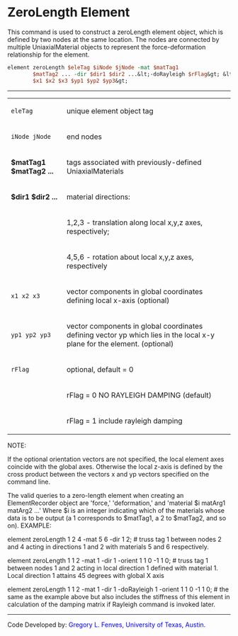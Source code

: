 # ZeroLength Element

<p>This command is used to construct a zeroLength element object, which
is defined by two nodes at the same location. The nodes are connected by
multiple UniaxialMaterial objects to represent the force-deformation
relationship for the element.</p>

```tcl
element zeroLength $eleTag $iNode $jNode -mat $matTag1
        $matTag2 ... -dir $dir1 $dir2 ...&lt;-doRayleigh $rFlag&gt; &lt;-orient
        $x1 $x2 $x3 $yp1 $yp2 $yp3&gt;
```

<hr />
<table>
<tbody>
<tr class="odd">
<td><code class="parameter-table-variable">eleTag</code></td>
<td><p>unique element object tag</p></td>
</tr>
<tr class="even">
<td><p><code class="parameter-table-variable">iNode jNode</code></p></td>
<td><p>end nodes</p></td>
</tr>
<tr class="odd">
<td><p><strong>$matTag1 $matTag2 ...</strong></p></td>
<td><p>tags associated with previously-defined
UniaxialMaterials</p></td>
</tr>
<tr class="even">
<td><p><strong>$dir1 $dir2 ...</strong></p></td>
<td><p>material directions:</p></td>
</tr>
<tr class="odd">
<td></td>
<td><p>1,2,3 - translation along local x,y,z axes,
respectively;</p></td>
</tr>
<tr class="even">
<td></td>
<td><p>4,5,6 - rotation about local x,y,z axes, respectively</p></td>
</tr>
<tr class="odd">
<td><p><code class="parameter-table-variable">x1 x2 x3</code></p></td>
<td><p>vector components in global coordinates defining local x-axis
(optional)</p></td>
</tr>
<tr class="even">
<td><p><code class="parameter-table-variable">yp1 yp2 yp3</code></p></td>
<td><p>vector components in global coordinates defining vector yp which
lies in the local x-y plane for the element. (optional)</p></td>
</tr>
<tr class="odd">
<td><code class="parameter-table-variable">rFlag</code></td>
<td><p>optional, default = 0</p></td>
</tr>
<tr class="even">
<td></td>
<td><p>rFlag = 0 NO RAYLEIGH DAMPING (default)</p></td>
</tr>
<tr class="odd">
<td></td>
<td><p>rFlag = 1 include rayleigh damping</p></td>
</tr>
</tbody>
</table>
<p>NOTE:</p>
<p>If the optional orientation vectors are not specified, the local
element axes coincide with the global axes. Otherwise the local z-axis
is defined by the cross product between the vectors x and yp vectors
specified on the command line.</p>
<p>The valid queries to a zero-length element when creating an
ElementRecorder object are 'force,' 'deformation,' and 'material $i
matArg1 matArg2 ...' Where $i is an integer indicating which of the
materials whose data is to be output (a 1 corresponds to $matTag1, a 2
to $matTag2, and so on). EXAMPLE:</p>
<p>element zeroLength 1 2 4 -mat 5 6 -dir 1 2; # truss tag 1 between
nodes 2 and 4 acting in directions 1 and 2 with materials 5 and 6
respectively.</p>
<p>element zeroLength 1 1 2 -mat 1 -dir 1 -orient 1 1 0 -1 1 0; # truss
tag 1 between nodes 1 and 2 acting in local direction 1 defined with
material 1. Local direction 1 attains 45 degrees with global X axis</p>
<p>element zeroLength 1 1 2 -mat 1 -dir 1 -doRayleigh 1 -orient 1 1 0 -1
1 0; # the same as the example above but also includes the stiffness of
this element in calculation of the damping matrix if Rayleigh command is
invoked later.</p>
<hr />
<p>Code Developed by: <span style="color:blue"> Gregory L. Fenves,
University of Texas, Austin. </span></p>
